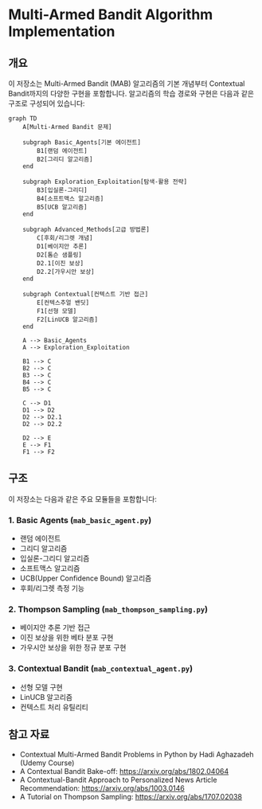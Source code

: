 # Multi-Armed Bandit Algorithm Implementation

## 개요

이 저장소는 Multi-Armed Bandit (MAB) 알고리즘의 기본 개념부터 Contextual Bandit까지의 다양한 구현을 포함합니다. 알고리즘의 학습 경로와 구현은 다음과 같은 구조로 구성되어 있습니다:

```mermaid
graph TD
    A[Multi-Armed Bandit 문제]
    
    subgraph Basic_Agents[기본 에이전트]
        B1[랜덤 에이전트]
        B2[그리디 알고리즘]
    end
    
    subgraph Exploration_Exploitation[탐색-활용 전략]
        B3[입실론-그리디]
        B4[소프트맥스 알고리즘]
        B5[UCB 알고리즘]
    end
    
    subgraph Advanced_Methods[고급 방법론]
        C[후회/리그렛 개념]
        D1[베이지안 추론]
        D2[톰슨 샘플링]
        D2.1[이진 보상]
        D2.2[가우시안 보상]
    end
    
    subgraph Contextual[컨텍스트 기반 접근]
        E[컨텍스추얼 밴딧]
        F1[선형 모델]
        F2[LinUCB 알고리즘]
    end

    A --> Basic_Agents
    A --> Exploration_Exploitation
    
    B1 --> C
    B2 --> C
    B3 --> C
    B4 --> C
    B5 --> C
    
    C --> D1
    D1 --> D2
    D2 --> D2.1
    D2 --> D2.2
    
    D2 --> E
    E --> F1
    F1 --> F2
```

## 구조

이 저장소는 다음과 같은 주요 모듈들을 포함합니다:

### 1. Basic Agents (`mab_basic_agent.py`)
- 랜덤 에이전트
- 그리디 알고리즘
- 입실론-그리디 알고리즘
- 소프트맥스 알고리즘
- UCB(Upper Confidence Bound) 알고리즘
- 후회/리그렛 측정 기능

### 2. Thompson Sampling (`mab_thompson_sampling.py`)
- 베이지안 추론 기반 접근
- 이진 보상을 위한 베타 분포 구현
- 가우시안 보상을 위한 정규 분포 구현

### 3. Contextual Bandit (`mab_contextual_agent.py`)
- 선형 모델 구현
- LinUCB 알고리즘
- 컨텍스트 처리 유틸리티

## 참고 자료

- Contextual Multi-Armed Bandit Problems in Python by Hadi Aghazadeh (Udemy Course) 
- A Contextual Bandit Bake-off: https://arxiv.org/abs/1802.04064
- A Contextual-Bandit Approach to Personalized News Article Recommendation: https://arxiv.org/abs/1003.0146
- A Tutorial on Thompson Sampling: https://arxiv.org/abs/1707.02038
